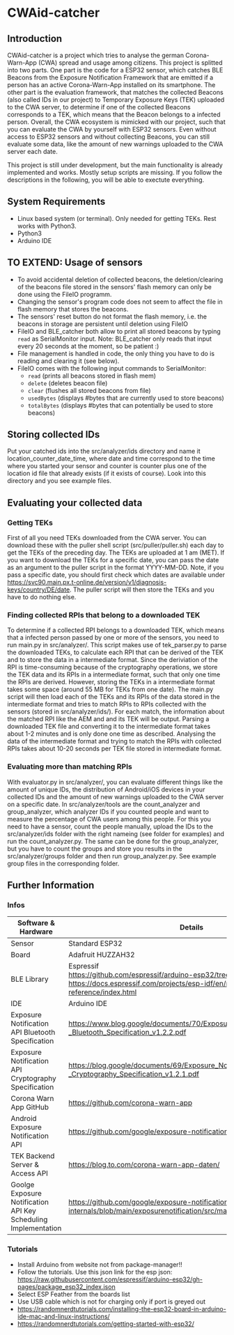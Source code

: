 # CWAid-catcher

## Introduction
CWAid-catcher is a project which tries to analyse the german Corona-Warn-App (CWA) spread and usage among citizens. This project is splitted into two parts. One part is the code for a ESP32 sensor, which catches BLE Beacons from the Exposure Notification Framework that are emitted if a person has an active Corona-Warn-App installed on its smartphone. The other part is the evaluation framework, that matches the collected Beacons (also called IDs in our project) to Temporary Exposure Keys (TEK) uploaded to the CWA server, to determine if one of the collected Beacons corresponds to a TEK, which means that the Beacon belongs to a infected person. Overall, the CWA ecosystem is mimicked with our project, such that you can evaluate the CWA by yourself with ESP32 sensors. Even without access to ESP32 sensors and without collecting Beacons, you can still evaluate some data, like the amount of new warnings uploaded to the CWA server each date.

This project is still under development, but the main functionality is already implemented and works. Mostly setup scripts are missing. If you follow the descriptions in the following, you will be able to exectute everything.

## System Requirements
- Linux based system (or terminal). Only needed for getting TEKs. Rest works with Python3.
- Python3
- Arduino IDE

## TO EXTEND: Usage of sensors
- To avoid accidental deletion of collected beacons, the deletion/clearing of the beacons file stored in the sensors' flash memory can only be done using the FileIO programm.
- Changing the sensor's program code does not seem to affect the file in flash memory that stores the beacons.
- The sensors' reset button do not format the flash memory, i.e. the beacons in storage are persistent until deletion using FileIO
- FileIO and BLE_catcher both allow to print all stored beacons by typing `read` as SerialMonitor input. Note: BLE_catcher only reads that input every 20 seconds at the moment, so be patient :)
- File management is handled in code, the only thing you have to do is reading and clearing it (see below).
- FileIO comes with the following input commands to SerialMonitor: 
  - `read` (prints all beacons stored in flash mem)
  - `delete` (deletes beacon file)
  - `clear` (flushes all stored beacons from file)
  - `usedBytes` (displays #bytes that are currently used to store beacons)
  - `totalBytes` (displays #bytes that can potentially be used to store beacons)

## Storing collected IDs
Put your catched ids into the src/analyzer/ids directory and name it location_counter_date_time, where date and time correspond to the time where you started your sensor and counter is counter plus one of the location id file that already exists (if it exists of course). Look into this directory and you see example files.

## Evaluating your collected data
### Getting TEKs
First of all you need TEKs downloaded from the CWA server. You can download these with the puller shell script (src/puller/puller.sh) each day to get the TEKs of the preceding day. The TEKs are uploaded at 1 am (MET). If you want to download the TEKs for a specific date, you can pass the date as an argument to the puller script in the format YYYY-MM-DD. Note, if you pass a specific date, you should first check which dates are available under https://svc90.main.px.t-online.de/version/v1/diagnosis-keys/country/DE/date. The puller script will then store the TEKs and you have to do nothing else.
### Finding collected RPIs that belong to a downloaded TEK
To determine if a collected RPI belongs to a downloaded TEK, which means that a infected person passed by one or more of the sensors, you need to run main.py in src/analyzer/. This script makes use of tek_parser.py to parse the downloaded TEKs, to calculate each RPI that can be derived of the TEK and to store the data in a intermediate format. Since the deriviation of the RPI is time-consuming because of the cryptography operations, we store the TEK data and its RPIs in a intermediate format, such that only one time the RPIs are derived. However, storing the TEKs in a intermediate format takes some space (around 55 MB for TEKs from one date). The main.py script will then load each of the TEKs and its RPIs of the data stored in the intermediate format and tries to match RPIs to RPIs collected with the sensors (stored in src/analyzer/ids/). For each match, the information about the matched RPI like the AEM and and its TEK will be output. Parsing a downloaded TEK file and converting it to the intermediate format takes about 1-2 minutes and is only done one time as described. Analysing the data of the intermediate format and trying to match the RPIs with collected RPIs takes about 10-20 seconds per TEK file stored in intermediate format.
### Evaluating more than matching RPIs
With evaluator.py in src/analyzer/, you can evaluate different things like the amount of unique IDs, the distribution of Android/iOS devices in your collected IDs and the amount of new warnings uploaded to the CWA server on a specific date. In src/analyzer/tools are the count_analyzer and group_analyzer, which analyzer IDs if you counted people and want to measure the percentage of CWA users among this people. For this you need to have a sensor, count the people manually, upload the IDs to the src/analyzer/ids folder with the right nameing (see folder for examples) and run the count_analyzer.py. The same can be done for the group_analyzer, but you have to count the groups and store you results in the src/analyzer/groups folder and then run group_analyzer.py. See example group files in the corresponding folder.

## Further Information

### Infos
 Software & Hardware  | Details
------------ | -------------
Sensor | Standard ESP32
Board | Adafruit HUZZAH32
BLE Library | Espressif<br>https://github.com/espressif/arduino-esp32/tree/master/libraries/BLE<br>https://docs.espressif.com/projects/esp-idf/en/release-v4.1/api-reference/index.html
IDE | Arduino IDE
Exposure Notification API Bluetooth Specification | https://www.blog.google/documents/70/Exposure_Notification_-_Bluetooth_Specification_v1.2.2.pdf
Exposure Notification API Cryptography Specification | https://blog.google/documents/69/Exposure_Notification_-_Cryptography_Specification_v1.2.1.pdf
Corona Warn App GitHub | https://github.com/corona-warn-app
Android Exposure Notification API | https://github.com/google/exposure-notifications-android
TEK Backend Server & Access API | https://blog.to.com/corona-warn-app-daten/
Goolge Exposure Notification API Key Scheduling Implementation | https://github.com/google/exposure-notifications-internals/blob/main/exposurenotification/src/main/cpp/matching_helper.cc


### Tutorials
 - Install Arduino from website not from package-manager!!
 - Follow the tutorials. Use this json link for the esp json: https://raw.githubusercontent.com/espressif/arduino-esp32/gh-pages/package_esp32_index.json
 - Select ESP Feather from the boards list
 - Use USB cable which is not for charging only if port is greyed out
 - https://randomnerdtutorials.com/installing-the-esp32-board-in-arduino-ide-mac-and-linux-instructions/
 - https://randomnerdtutorials.com/getting-started-with-esp32/

